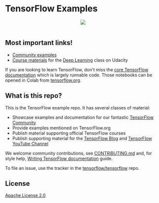 # TensorFlow Examples

<div align="center">
  <img src="https://www.tensorflow.org/images/tf_logo_social.png" /><br /><br />
</div>

<h2>Most important links!</h2>

* [Community examples](https://devlibrary.withgoogle.com/)
* [Course materials](./courses/udacity_deep_learning) for the [Deep Learning](https://www.udacity.com/course/deep-learning--ud730) class on Udacity

If you are looking to learn TensorFlow, don't miss the
[core TensorFlow documentation](http://github.com/tensorflow/docs)
which is largely runnable code.
Those notebooks can be opened in Colab from
[tensorflow.org](https://tensorflow.org).

<h2>What is this repo?</h2>

This is the TensorFlow example repo.  It has several classes of material:

* Showcase examples and documentation for our fantastic [TensorFlow Community](https://tensorflow.org/community)
* Provide examples mentioned on TensorFlow.org
* Publish material supporting official TensorFlow courses
* Publish supporting material for the [TensorFlow Blog](https://blog.tensorflow.org) and [TensorFlow YouTube Channel](https://youtube.com/tensorflow)

We welcome community contributions, see [CONTRIBUTING.md](CONTRIBUTING.md) and, for style help,
[Writing TensorFlow documentation](https://www.tensorflow.org/community/contribute/docs_style)
guide.

To file an issue, use the tracker in the
[tensorflow/tensorflow](https://github.com/tensorflow/tensorflow/issues/new?template=20-documentation-issue.md) repo.

## License

[Apache License 2.0](LICENSE)
